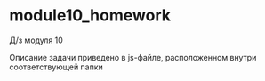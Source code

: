 # module10_homework
Д/з модуля 10

Описание задачи приведено в js-файле, расположенном внутри соответствующей папки
